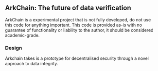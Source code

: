 ## ArkChain: The future of data verification

ArkChain is a experimental project that is not fully developed, do not use this code for anything important. This code is provided as-is with no guarantee of functionality or liability to the author, it should be considered academic-grade.

### Design
Arkchain takes is a prototype for decentralised security through a novel approach to data integrity.


